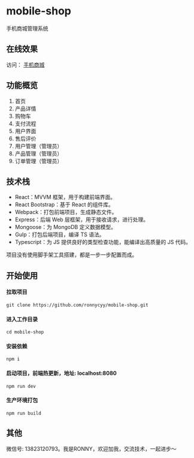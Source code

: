 # mobile-shop
手机商城管理系统

## 在线效果
访问： [手机商城](http://www.chenyunyi.cn)

## 功能概览
1. 首页
2. 产品详情
3. 购物车
4. 支付流程
5. 用户界面
6. 售后评价
7. 用户管理（管理员）
8. 产品管理（管理员）
9. 订单管理（管理员）

## 技术栈
- React：MVVM 框架，用于构建前端界面。
- React Bootstrap：基于 React 的组件库。
- Webpack：打包前端项目，生成静态文件。
- Express：后端 Web 层框架，用于接收请求，进行处理。
- Mongoose：为 MongoDB 定义数据模型。
- Gulp：打包后端项目，编译 TS 语法。
- Typescript：为 JS 提供良好的类型检查功能，能编译出高质量的 JS 代码。

项目没有使用脚手架工具搭建，都是一步一步配置而成。

## 开始使用
#### 拉取项目
`git clone https://github.com/ronnycyy/mobile-shop.git`

#### 进入工作目录
`cd mobile-shop`

#### 安装依赖
`npm i`

#### 启动项目，前端热更新，地址: localhost:8080
`npm run dev`

#### 生产环境打包
`npm run build`


## 其他
微信号: 13823120793。我是RONNY，欢迎加我，交流技术，一起进步～


